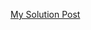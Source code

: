 [My Solution Post](https://leetcode.com/problems/remove-duplicates-from-sorted-list/solutions/4563842/simple-c-solutionl)
